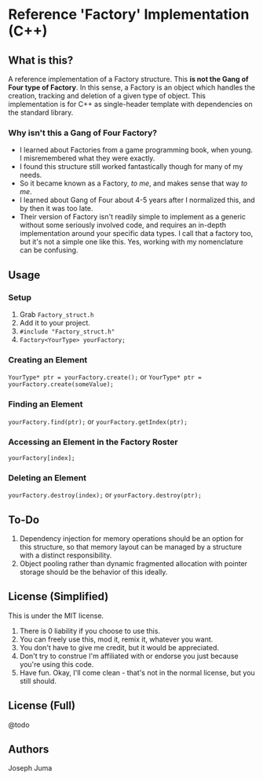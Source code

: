 # Reference 'Factory' Implementation (C++)

## What is this?
A reference implementation of a Factory structure. This **is not the 
Gang of Four type of Factory**. In this sense, a Factory is an object 
which handles the creation, tracking and deletion of a given type of 
object. This implementation is for C++ as single-header template with 
dependencies on the standard library.

### Why isn't this a Gang of Four Factory?
* I learned about Factories from a game programming book, when young. I 
misremembered what they were exactly.
* I found this structure still worked fantastically though for many of 
my needs.
* So it became known as a Factory, *to me*, and makes sense that way *to 
me*.
* I learned about Gang of Four about 4-5 years after I normalized this, 
and by then it was too late.
* Their version of Factory isn't readily simple to implement as a 
generic without some seriously involved code, and requires an in-depth 
implementation around your specific data types. I call that a factory 
too, but it's not a simple one like this. Yes, working with my 
nomenclature can be confusing.

## Usage
### Setup
1. Grab `Factory_struct.h`
2. Add it to your project.
3. `#include "Factory_struct.h"`
4. `Factory<YourType> yourFactory;`

### Creating an Element
`YourType* ptr = yourFactory.create();` or `YourType* ptr = 
yourFactory.create(someValue);`

### Finding an Element
`yourFactory.find(ptr);` or `yourFactory.getIndex(ptr);`

### Accessing an Element in the Factory Roster
`yourFactory[index];`

### Deleting an Element
`yourFactory.destroy(index);` or `yourFactory.destroy(ptr);`

## To-Do
1. Dependency injection for memory operations should be an option for this structure, so that memory layout can be managed by a structure with a distinct responsibility.
2. Object pooling rather than dynamic fragmented allocation with pointer storage should be the behavior of this ideally.

## License (Simplified)
This is under the MIT license.
1. There is 0 liability if you choose to use this.
2. You can freely use this, mod it, remix it, whatever you want.
3. You don't have to give me credit, but it would be appreciated.
4. Don't try to construe I'm affiliated with or endorse you just because 
you're using this code.
5. Have fun. Okay, I'll come clean - that's not in the normal license, 
but you still should.

## License (Full)
@todo

## Authors
Joseph Juma
